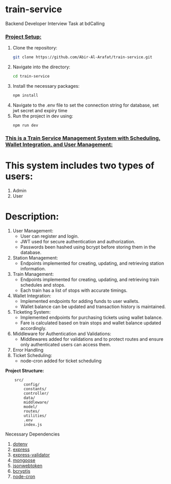 # train-service

Backend Developer Interview Task at bdCalling

### <u><b>Project Setup:</b></u>

<ol>
<li>Clone the repository: </li>

```bash
git clone https://github.com/Abir-Al-Arafat/train-service.git
```

<li>Navigate into the directory:</li>

```bash
cd train-service
```

<li>Install the necessary packages:</li>

```bash
npm install
```

<li>Navigate to the .env file to set the connection string for database, set jwt secret and expiry time </li>

<li>Run the project in dev using:</li>

```node
npm run dev
```

</ol>

### <u><b>This is a Train Service Management System with Scheduling, Wallet Integration, and User Management:</b></u>

# This system includes two types of users:

1. Admin
2. User

# Description:

1. User Management:
   - User can register and login.
   - JWT used for secure authentication and authorization.
   - Passwords been hashed using bcrypt before storing them in the database.
2. Station Management:
   - Endpoints implemented for creating, updating, and retrieving station information.
3. Train Management:
   - Endpoints implemented for creating, updating, and retrieving train schedules and stops.
   - Each train has a list of stops with accurate timings.
4. Wallet Integration:
   - Implemented endpoints for adding funds to user wallets.
   - Wallet balance can be updated and transaction history is maintained.
5. Ticketing System:
   - Implemented endpoints for purchasing tickets using wallet balance.
   - Fare is calculated based on train stops and wallet balance updated accordingly.
6. Middleware for Authentication and Validations:
   - Middlewares added for validations and to protect routes and ensure only authenticated users can access them.
7. Error Handling
8. Ticket Scheduling:
   - node-cron added for ticket scheduling

<p><strong>Project  Structure:</strong></p>

```
    src/
        config/
        constants/
        controller/
        data/
        middleware/
        model/
        routes/
        utilities/
        .env
        index.js
```

<span>Necessary Dependencies</span>

<ol>
    <li>
        <a href="https://www.npmjs.com/package/dotenv">dotenv</a>
    </li>
    <li>
        <a href="https://www.npmjs.com/package/express">express</a>
    </li>
    <li>
        <a href="https://www.npmjs.com/package/express-validator">express-validator</a>
    </li>
    <li>
        <a href="https://www.npmjs.com/package/mongoose">mongoose</a>
    </li>
    <li>
        <a href="https://www.npmjs.com/package/jsonwebtoken">jsonwebtoken</a>
    </li>
    <li>
        <a href="https://www.npmjs.com/package/bcryptjs">bcryptjs</a>
    </li>
    <li>
        <a href="https://www.npmjs.com/package/node-cron">node-cron</a>
    </li>
</ol>

